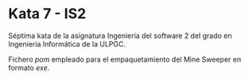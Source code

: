# Kata 7 - IS2
Séptima kata de la asignatura Ingeniería del software 2 del grado en Ingeniería Informática de la ULPGC.

Fichero *pom* empleado para el empaquetamiento del Mine Sweeper en formato *exe*.
